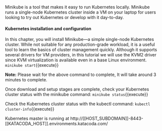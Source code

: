 Minikube is a tool that makes it easy to run Kubernetes locally. Minikube runs a single-node Kubernetes cluster inside a VM on your laptop for users looking to try out Kubernetes or develop with it day-to-day.

#### Kubernetes installation and configuration

In this chapter, you will install Minikube—a simple single-node Kubernetes cluster. While not suitable for any production-grade workload, it is a useful tool to learn the basics of cluster management quickly. Although it supports several drivers for VM providers, in this tutorial we will use the KVM2 driver since KVM virtualization is available even in a base Linux environment.
`minikube start`{{execute}}

**Note:** Please wait for the above command to complete, It will take around 3 minutes to complete.


Once download and setup stages are complete, check your Kubernetes cluster status with the minikube command:
`minikube status`{{execute}}

Check the Kubernetes cluster status with the kubectl command:
`kubectl cluster-info`{{execute}}

Kubernetes master is running at http://[[HOST_SUBDOMAIN]]-8443-[[KATACODA_HOST]].environments.katacoda.com/